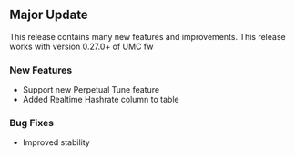 ## Major Update

This release contains many new features and improvements.
This release works with version 0.27.0+ of UMC fw

### New Features

-   Support new Perpetual Tune feature
-   Added Realtime Hashrate column to table

### Bug Fixes

-   Improved stability
